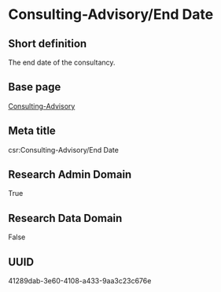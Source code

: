 # Consulting-Advisory/End Date
## Short definition
The end date of the consultancy.
## Base page
[Consulting-Advisory](../../Objects/Consulting-Advisory.md)
## Meta title
csr:Consulting-Advisory/End Date
## Research Admin Domain
True
## Research Data Domain
False
## UUID
41289dab-3e60-4108-a433-9aa3c23c676e
